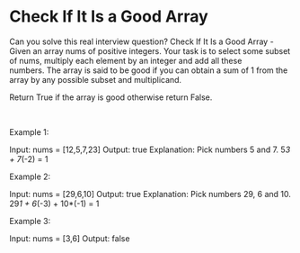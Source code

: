 # Check If It Is a Good Array

Can you solve this real interview question? Check If It Is a Good Array - Given an array nums of positive integers. Your task is to select some subset of nums, multiply each element by an integer and add all these numbers. The array is said to be good if you can obtain a sum of 1 from the array by any possible subset and multiplicand.

Return True if the array is good otherwise return False.

 

Example 1:


Input: nums = [12,5,7,23]
Output: true
Explanation: Pick numbers 5 and 7.
5*3 + 7*(-2) = 1


Example 2:


Input: nums = [29,6,10]
Output: true
Explanation: Pick numbers 29, 6 and 10.
29*1 + 6*(-3) + 10*(-1) = 1


Example 3:


Input: nums = [3,6]
Output: false